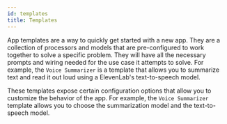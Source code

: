 ```yaml
---
id: templates
title: Templates
---
```


App templates are a way to quickly get started with a new app. They are a collection of processors and models that are pre-configured to work together to solve a specific problem. They will have all the necessary prompts and wiring needed for the use case it attempts to solve. For example, the `Voice Summarizer` is a template that allows you to summarize text and read it out loud using a ElevenLab's text-to-speech model.

These templates expose certain configuration options that allow you to customize the behavior of the app. For example, the `Voice Summarizer` template allows you to choose the summarization model and the text-to-speech model.
